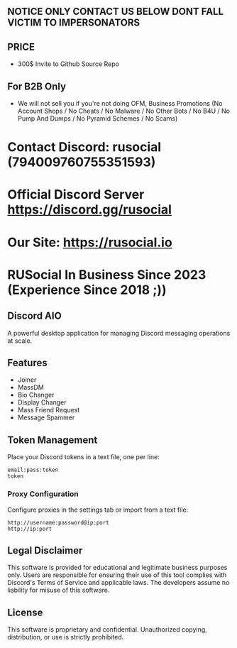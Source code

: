 ## NOTICE ONLY CONTACT US BELOW DONT FALL VICTIM TO IMPERSONATORS

## PRICE
- 300$ Invite to Github Source Repo

## For B2B Only
- We will not sell you if you're not doing OFM, Business Promotions (No Account Shops / No Cheats / No Malware / No Other Bots / No B4U / No Pump And Dumps / No Pyramid Schemes / No Scams)

# Contact Discord: rusocial (794009760755351593)
# Official Discord Server https://discord.gg/rusocial
# Our Site: https://rusocial.io
# RUSocial In Business Since 2023 (Experience Since 2018 ;))

## Discord AIO

A powerful desktop application for managing Discord messaging operations at scale.

## Features
- Joiner
- MassDM
- Bio Changer
- Display Changer
- Mass Friend Request
- Message Spammer

## Token Management

Place your Discord tokens in a text file, one per line:
```
email:pass:token
token
```

### Proxy Configuration

Configure proxies in the settings tab or import from a text file:
```
http://username:password@ip:port
http://ip:port
```

## Legal Disclaimer

This software is provided for educational and legitimate business purposes only. Users are responsible for ensuring their use of this tool complies with Discord's Terms of Service and applicable laws. The developers assume no liability for misuse of this software.

## License

This software is proprietary and confidential. Unauthorized copying, distribution, or use is strictly prohibited. 
